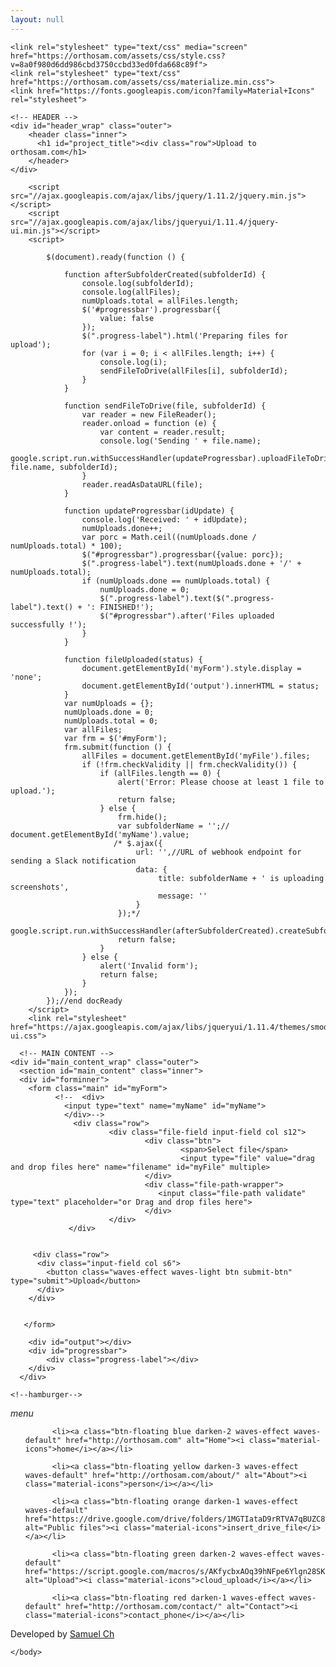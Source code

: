 ```yaml
---
layout: null
---
```

<!DOCTYPE html>
<html>
  <head>
    <base target="_blank">
    <meta name="viewport" content="width=device-width, initial-scale=1.0" />
    <title>File Upload to orthosam.com</title>
    <link href="https://fonts.googleapis.com/icon?family=Material+Icons" rel="stylesheet">
    
    <link rel="stylesheet" type="text/css" media="screen" href="https://orthosam.com/assets/css/style.css?v=8a0f980d6dd986cbd3750ccbd33ed0fda668c89f">
    <link rel="stylesheet" type="text/css" href="https://orthosam.com/assets/css/materialize.min.css">
    <link href="https://fonts.googleapis.com/icon?family=Material+Icons" rel="stylesheet">

  </head>
  
  <body>

    <!-- HEADER -->
    <div id="header_wrap" class="outer">
        <header class="inner">
          <h1 id="project_title"><div class="row">Upload to orthosam.com</h1>
        </header>
    </div>

        <script src="//ajax.googleapis.com/ajax/libs/jquery/1.11.2/jquery.min.js"></script>        
        <script src="//ajax.googleapis.com/ajax/libs/jqueryui/1.11.4/jquery-ui.min.js"></script>
        <script>

            $(document).ready(function () {

                function afterSubfolderCreated(subfolderId) {
                    console.log(subfolderId);
                    console.log(allFiles);
                    numUploads.total = allFiles.length;
                    $('#progressbar').progressbar({
                        value: false
                    });
                    $(".progress-label").html('Preparing files for upload');
                    for (var i = 0; i < allFiles.length; i++) {
                        console.log(i);
                        sendFileToDrive(allFiles[i], subfolderId);
                    }
                }

                function sendFileToDrive(file, subfolderId) {
                    var reader = new FileReader();
                    reader.onload = function (e) {
                        var content = reader.result;
                        console.log('Sending ' + file.name);
                        google.script.run.withSuccessHandler(updateProgressbar).uploadFileToDrive(content, file.name, subfolderId);
                    }
                    reader.readAsDataURL(file);
                }

                function updateProgressbar(idUpdate) {
                    console.log('Received: ' + idUpdate);
                    numUploads.done++;
                    var porc = Math.ceil((numUploads.done / numUploads.total) * 100);
                    $("#progressbar").progressbar({value: porc});
                    $(".progress-label").text(numUploads.done + '/' + numUploads.total);
                    if (numUploads.done == numUploads.total) {                        
                        numUploads.done = 0;
                        $(".progress-label").text($(".progress-label").text() + ': FINISHED!');
                        $("#progressbar").after('Files uploaded successfully !');
                    }
                }

                function fileUploaded(status) {
                    document.getElementById('myForm').style.display = 'none';
                    document.getElementById('output').innerHTML = status;
                }
                var numUploads = {};
                numUploads.done = 0;
                numUploads.total = 0;
                var allFiles;
                var frm = $('#myForm');
                frm.submit(function () {
                    allFiles = document.getElementById('myFile').files;
                    if (!frm.checkValidity || frm.checkValidity()) {
                        if (allFiles.length == 0) {
                            alert('Error: Please choose at least 1 file to upload.');
                            return false;
                        } else {
                            frm.hide();
                            var subfolderName = '';// document.getElementById('myName').value;
                           /* $.ajax({
                                url: '',//URL of webhook endpoint for sending a Slack notification
                                data: {
                                     title: subfolderName + ' is uploading screenshots',
                                     message: ''
                                }
                            });*/
                            google.script.run.withSuccessHandler(afterSubfolderCreated).createSubfolder(subfolderName);
                            return false;
                        }
                    } else {
                        alert('Invalid form');
                        return false;
                    }
                });
            });//end docReady
        </script>
        <link rel="stylesheet" href="https://ajax.googleapis.com/ajax/libs/jqueryui/1.11.4/themes/smoothness/jquery-ui.css">
      
      <!-- MAIN CONTENT -->
    <div id="main_content_wrap" class="outer">
      <section id="main_content" class="inner">  
      <div id="forminner">   
        <form class="main" id="myForm"> 
              <!--  <div>
                <input type="text" name="myName" id="myName"> 
                </div>--> 
                  <div class="row">
                          <div class="file-field input-field col s12">
                                  <div class="btn">
                                          <span>Select file</span>
                                          <input type="file" value="drag and drop files here" name="filename" id="myFile" multiple>
                                  </div>
                                  <div class="file-path-wrapper">
                                     <input class="file-path validate" type="text" placeholder="or Drag and drop files here">  
                                  </div>
                          </div>
                 </div>
          
                  
         <div class="row">
          <div class="input-field col s6">
            <button class="waves-effect waves-light btn submit-btn" type="submit">Upload</button>
          </div>   
        </div>
                
                  
       </form>

        <div id="output"></div>
        <div id="progressbar">
            <div class="progress-label"></div>
        </div>
      </div>

   
   </section>
    </div>
    
    <!--hamburger-->
<div class="fixed-action-btn horizontal click-to-toggle">
  <a class="btn-floating btn-large waves-effect waves-default pulse">
    <i class="material-icons">menu</i>
  </a>
  <ul>
   
          <li><a class="btn-floating blue darken-2 waves-effect waves-default" href="http://orthosam.com" alt="Home"><i class="material-icons">home</i></a></li>
   
          <li><a class="btn-floating yellow darken-3 waves-effect waves-default" href="http://orthosam.com/about/" alt="About"><i class="material-icons">person</i></a></li>
   
          <li><a class="btn-floating orange darken-1 waves-effect waves-default" href="https://drive.google.com/drive/folders/1MGTIataD9rRTVA7qBUZC8Im4Sq99NCri" alt="Public files"><i class="material-icons">insert_drive_file</i></a></li>
   
          <li><a class="btn-floating green darken-2 waves-effect waves-default" href="https://script.google.com/macros/s/AKfycbxAOq39hNFpe6Ylgn28SK8R2dgV6XAII_V_Sxga4eb_mVNRu9Y/exec" alt="Upload"><i class="material-icons">cloud_upload</i></a></li>
   
          <li><a class="btn-floating red darken-1 waves-effect waves-default" href="http://orthosam.com/contact/" alt="Contact"><i class="material-icons">contact_phone</i></a></li>
   
  </ul>
</div>
    <!-- FOOTER  -->
    <div id="footer_wrap" class="outer">
      <footer class="inner">
        <p>Developed by <a href="http://samuel.cf">Samuel Ch</a></p>
      </footer>
    </div>
    <script type="text/javascript" src="https://orthosam.com/assets/js/materialize.min.js"></script>
    <script src="https://orthosam.com/assets/js/init.js"></script>
    
    </body>
</html>

